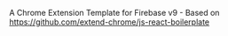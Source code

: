 A Chrome Extension Template for Firebase v9 - Based on https://github.com/extend-chrome/js-react-boilerplate